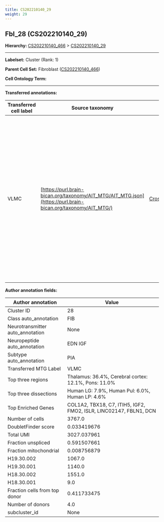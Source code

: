 ```yaml
---
title: CS202210140_29
weight: 29
---
```

## Fbl_28 (CS202210140_29)
<b>Hierarchy: </b>
[CS202210140_466](cell_sets/CS202210140_466.md) >
[CS202210140_29](cell_sets/CS202210140_29.md)

---


**Labelset:** Cluster (Rank: 1)

**Parent Cell Set:** Fibroblast ([CS202210140_466](cell_sets/CS202210140_466.md))



**Cell Ontology Term:** 

[MARKER GENES.]: #


---

[TRANSFERRED ANNOTATIONS.]: #


**Transferred annotations:**

| Transferred cell label | Source taxonomy | Source node accession | Algorithm name | Comment |
|------------------------|-----------------|-----------------------|----------------|---------|
|VLMC|[https://purl.brain-bican.org/taxonomy/AIT_MTG/AIT_MTG.json](https://purl.brain-bican.org/taxonomy/AIT_MTG/)|[CrossArea_subclass:f6b98fd9f4](https://purl.brain-bican.org/taxonomy/AIT_MTG/CrossArea_subclass_f6b98fd9f4)||We performed PCA (50 components) on our full dataset, trained a random forest classifier (scikit-learn, class_ weight=‘balanced’, max_depth=50) on the MTG labels, and then predicted labels for all cells. We labeled each cluster with the mode of its constituent cells if two conditions were met: more than 0.8 of predicted labels matched the mode, and the mean probability of these pre- dictions was greater than 0.8.|

[AUTHOR ANNOTATION FIELDS.]: #


**Author annotation fields:**

| Author annotation | Value |
|-------------------|-------|
|Cluster ID|28|
|Class auto_annotation|FIB|
|Neurotransmitter auto_annotation|None|
|Neuropeptide auto_annotation|EDN IGF|
|Subtype auto_annotation|PIA|
|Transferred MTG Label|VLMC|
|Top three regions|Thalamus: 36.4%, Cerebral cortex: 12.1%, Pons: 11.0%|
|Top three dissections|Human LG: 7.9%, Human Pul: 6.0%, Human LP: 4.6%|
|Top Enriched Genes|COL1A2, TBX18, C7, ITIH5, IGF2, FMO2, ISLR, LINC02147, FBLN1, DCN|
|Number of cells|3767.0|
|DoubletFinder score|0.033419676|
|Total UMI|3027.037961|
|Fraction unspliced|0.591507661|
|Fraction mitochondrial|0.008756879|
|H19.30.002|1067.0|
|H19.30.001|1140.0|
|H18.30.002|1551.0|
|H18.30.001|9.0|
|Fraction cells from top donor|0.411733475|
|Number of donors|4.0|
|subcluster_id|None|
